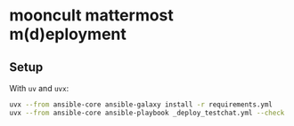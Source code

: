 # mooncult mattermost m(d)eployment

## Setup

With `uv` and `uvx`:

```sh
uvx --from ansible-core ansible-galaxy install -r requirements.yml
uvx --from ansible-core ansible-playbook _deploy_testchat.yml --check
```
